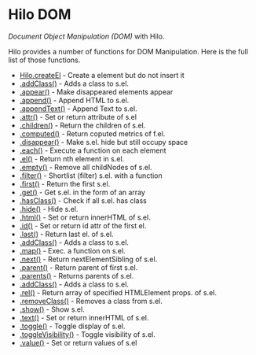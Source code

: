 Hilo DOM
========

*Document Object Manipulation (DOM)* with Hilo.

Hilo provides a number of functions for DOM Manipulation.
Here is the full list of those functions.

* [Hilo.createEl](createEl.md) - Create a element but do not insert it
* [.addClass()](addClass.md) - Adds a class to s.el.
* [.appear()](appear.md) - Make disappeared elements appear
* [.append()](append.md) - Append HTML to s.el.
* [.appendText()](appendText.md) - Append Text to s.el.
* [.attr()](attr.md) - Set or return attribute of s.el
* [.children()](children.md) - Return the children of s.el.
* [.computed()](computed.md) - Return coputed metrics of f.el.
* [.disappear()](disappear.md) - Make s.el. hide but still occupy space
* [.each()](each.md) - Execute a function on each element
* [.el()](el.md) - Return nth element in s.el.
* [.empty()](empty.md) - Remove all childNodes of s.el.
* [.filter()](filter.md) - Shortlist (filter) s.el. with a function
* [.first()](first.md) - Return the first s.el.
* [.get()](get.md) - Get s.el. in the form of an array
* [.hasClass()](hasClass.md) - Check if all s.el. has class
* [.hide()](hide.md) - Hide s.el.
* [.html()](html.md) - Set or return innerHTML of s.el.
* [.id()](id.md) - Set or return id attr of the first el.
* [.last()](last.md) - Return last el. of s.el.
* [.addClass()](addClass.md) - Adds a class to s.el.
* [.map()](map.md) - Exec. a function on s.el.
* [.next()](next.md) - Return nextElementSibling of s.el.
* [.parent()](parent.md) - Return parent of first s.el.
* [.parents()](parents.md) - Returns parents of s.el.
* [.addClass()](addClass.md) - Adds a class to s.el.
* [.rel()](rel.md) - Return array of specified HTMLElement props. of s.el.
* [.removeClass()](removeClass.md) - Removes a class from s.el.
* [.show()](show.md) - Show s.el.
* [.text()](text.md) - Set or return innerHTML of s.el.
* [.toggle()](toggle.md) - Toggle display of s.el.
* [.toggleVisibility()](toggleVisibility.md) - Toggle visibility of s.el.
* [.value()](value.md) - Set or return values of s.el
